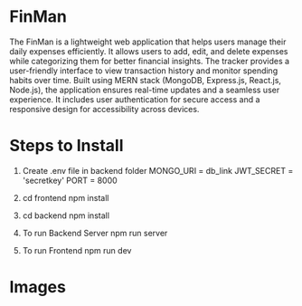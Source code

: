 # FinMan
The FinMan is a lightweight web application that helps users manage their daily expenses efficiently. It allows users to add, edit, and delete expenses while categorizing them for better financial insights. The tracker provides a user-friendly interface to view transaction history and monitor spending habits over time. Built using MERN stack (MongoDB, Express.js, React.js, Node.js), the application ensures real-time updates and a seamless user experience. It includes user authentication for secure access and a responsive design for accessibility across devices.

# Steps to Install
1. Create .env file in backend folder
   MONGO_URI = db_link
   JWT_SECRET = 'secretkey'
   PORT = 8000

2. cd frontend npm install
3. cd backend npm install
4. To run Backend Server
    npm run server
5. To run Frontend
    npm run dev

# Images
